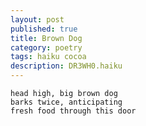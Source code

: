```yaml
---
layout: post
published: true
title: Brown Dog
category: poetry
tags: haiku cocoa
description: DR3WH0.haiku
---
```


    head high, big brown dog
	barks twice, anticipating
	fresh food through this door